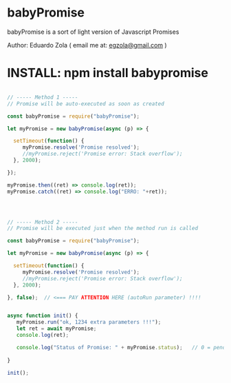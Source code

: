 # babyPromise

babyPromise is a sort of light version of Javascript Promises

Author: Eduardo Zola ( email me at: egzola@gmail.com )

# INSTALL:  npm install babypromise


```javascript

// ----- Method 1 -----
// Promise will be auto-executed as soon as created

const babyPromise = require("babyPromise");

let myPromise = new babyPromise(async (p) => { 

  setTimeout(function() {
     myPromise.resolve('Promise resolved');
     //myPromise.reject('Promise error: Stack overflow');
  }, 2000);

});

myPromise.then((ret) => console.log(ret));
myPromise.catch((ret) => console.log("ERRO: "+ret));




// ----- Method 2 -----
// Promise will be executed just when the method run is called

const babyPromise = require("babyPromise");

let myPromise = new babyPromise(async (p) => { 

  setTimeout(function() {
     myPromise.resolve('Promise resolved');
     //myPromise.reject('Promise error: Stack overflow');
  }, 2000);

}, false);  // <=== PAY ATTENTION HERE (autoRun parameter) !!!!


async function init() {
   myPromise.run("ok, 1234 extra parameters !!!");
   let ret = await myPromise;
   console.log(ret);

   console.log("Status of Promise: " + myPromise.status);   // 0 = pending, 1 = running, 2 = resolved, 3 = rejected
   
}

init();

```
